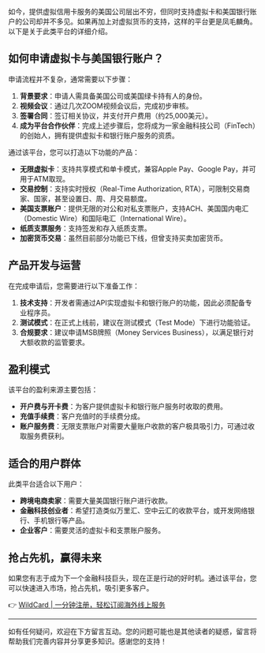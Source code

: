 如今，提供虚拟信用卡服务的美国公司层出不穷，但同时支持虚拟卡和美国银行账户的公司却并不多见。如果再加上对虚拟货币的支持，这样的平台更是凤毛麟角。以下是关于此类平台的详细介绍。

## 如何申请虚拟卡与美国银行账户？

申请流程并不复杂，通常需要以下步骤：

1. **背景要求**：申请人需具备美国公司或美国绿卡持有人的身份。
2. **视频会议**：通过几次ZOOM视频会议后，完成初步审核。
3. **签署合同**：签订相关协议，并支付开户费用（约25,000美元）。
4. **成为平台合作伙伴**：完成上述步骤后，您将成为一家金融科技公司（FinTech）的创始人，拥有提供虚拟卡和银行账户服务的资质。

通过该平台，您可以打造以下功能的产品：

- **无限虚拟卡**：支持共享模式和单卡模式，兼容Apple Pay、Google Pay，并可用于ATM取现。
- **交易控制**：支持实时授权（Real-Time Authorization, RTA），可限制交易商家、国家，甚至设置日、周、月交易额度。
- **美国支票账户**：提供无限的对公和对私支票账户，支持ACH、美国国内电汇（Domestic Wire）和国际电汇（International Wire）。
- **纸质支票服务**：支持签发和存入纸质支票。
- **加密货币交易**：虽然目前部分功能已下线，但曾支持买卖加密货币。

## 产品开发与运营

在完成申请后，您需要进行以下准备工作：

1. **技术支持**：开发者需通过API实现虚拟卡和银行账户的功能，因此必须配备专业程序员。
2. **测试模式**：在正式上线前，建议在测试模式（Test Mode）下进行功能验证。
3. **合规要求**：建议申请MSB牌照（Money Services Business），以满足银行对大额收款的监管要求。

## 盈利模式

该平台的盈利来源主要包括：

- **开户费与开卡费**：为客户提供虚拟卡和银行账户服务时收取的费用。
- **充值手续费**：客户充值时的手续费分成。
- **账户服务费**：无限支票账户对需要大量账户收款的客户极具吸引力，可通过收取服务费获利。

## 适合的用户群体

此类平台适合以下用户：

- **跨境电商卖家**：需要大量美国银行账户进行收款。
- **金融科技创业者**：希望打造类似万里汇、空中云汇的收款平台，或开发网络银行、手机银行等产品。
- **企业客户**：需要灵活的虚拟卡和支票账户服务。

## 抢占先机，赢得未来

如果您有志于成为下一个金融科技巨头，现在正是行动的好时机。通过该平台，您可以快速进入市场，抢占先机，吸引更多客户。

👉 [WildCard | 一分钟注册，轻松订阅海外线上服务](https://bit.ly/bewildcard)

---

如有任何疑问，欢迎在下方留言互动。您的问题可能也是其他读者的疑惑，留言将帮助我们完善内容并分享更多知识。感谢您的支持！